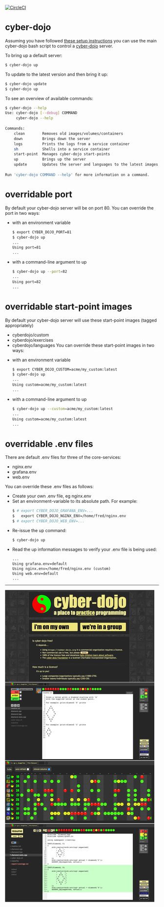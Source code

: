 
[![CircleCI](https://circleci.com/gh/cyber-dojo/commander.svg?style=svg)](https://circleci.com/gh/cyber-dojo/commander)

# cyber-dojo

Assuming you have followed [these setup instructions](https://blog.cyber-dojo.org/2014/09/setting-up-your-own-cyber-dojo-server.html) you can use the main cyber-dojo bash script to control a [cyber-dojo](https://cyber-dojo.org) server.

To bring up a default server:
```bash
$ cyber-dojo up
```

To update to the latest version and then bring it up:
```bash
$ cyber-dojo update
$ cyber-dojo up
```

To see an overview of available commands:
```bash
$ cyber-dojo --help
Use: cyber-dojo [--debug] COMMAND
     cyber-dojo --help

Commands:
    clean        Removes old images/volumes/containers
    down         Brings down the server
    logs         Prints the logs from a service container
    sh           Shells into a service container
    start-point  Manages cyber-dojo start-points
    up           Brings up the server
    update       Updates the server and languages to the latest images

Run 'cyber-dojo COMMAND --help' for more information on a command.
```

# overridable port
By default your cyber-dojo server will be on port 80.
You can override the port in two ways:
* with an environment variable
  ```bash
  $ export CYBER_DOJO_PORT=81
  $ cyber-dojo up
  ...
  Using port=81
  ...
  ```
* with a command-line argument to up
  ```bash
  $ cyber-dojo up --port=82
  ...
  Using port=82
  ...
  ```

# overridable start-point images
By default your cyber-dojo server will use these start-point images (tagged appropriately)
- cyberdojo/custom
- cyberdojo/exercises
- cyberdojo/languages
You can override these start-point images in two ways:
* with an environment variable
  ```bash
  $ export CYBER_DOJO_CUSTOM=acme/my_custom:latest
  $ cyber-dojo up
  ...
  Using custom=acme/my_custom:latest
  ...
  ```
* with a command-line argument to up
  ```bash
  $ cyber-dojo up --custom=acme/my_custom:latest
  ...
  Using custom=acme/my_custom:latest
  ...
  ```

# overridable .env files
There are default .env files for three of the core-services:
- nginx.env
- grafana.env
- web.env

You can override these .env files as follows:
- Create your own .env file, eg nginx.env
- Set an environment-variable to its absolute path. For example:
  ```bash
  $ # export CYBER_DOJO_GRAFANA_ENV=...
  $   export CYBER_DOJO_NGINX_ENV=/home/fred/nginx.env
  $ # export CYBER_DOJO_WEB_ENV=...
  ```
- Re-issue the up command:
  ```bash
  $ cyber-dojo up
  ```
- Read the up information messages to verify your .env file is being used:
  ```text
  ...
  Using grafana.env=default
  Using nginx.env=/home/fred/nginx.env (custom)
  Using web.env=default
  ...
  ```

- - - -

![cyber-dojo.org home page](https://github.com/cyber-dojo/cyber-dojo/blob/master/shared/home_page_snapshot.png)
